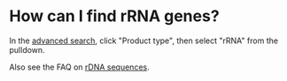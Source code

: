 # How can I find rRNA genes?
<!-- pombase_categories: Querying/Searching,Sequence Retrieval -->

In the [advanced search](/query), click "Product type", then select "rRNA" from the pulldown.

Also see the FAQ on [rDNA sequences](/faq/are-there-any-rdna-repeat-sequences-in-pombase).

<!--
Query: [rRNA genes](/spombe/query/builder?filter=37&value=%5B%7B%22param%22:%7B%22filter_1%22:%7B%22filter%22:%229%22,%22query%22:%22rRNA%22%7D%7D,%22filter_count%22:%221%22%7D%5D) 
-->

